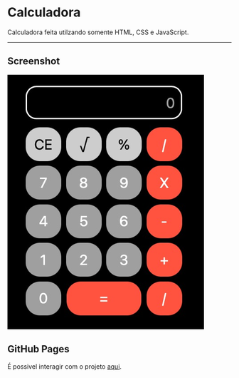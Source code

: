 # Calculadora
Calculadora feita utilzando somente HTML, CSS e JavaScript.

<hr>

## Screenshot
<img src="screenshot.jpeg"/>

## GitHub Pages
É possivel interagir com o projeto <a href="https://vitorg718.github.io/calculator-html/">aqui</a>.

